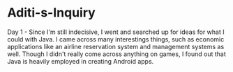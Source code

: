 # Aditi-s-Inquiry

Day 1 - Since I'm still indecisive, I went and searched up for ideas for what I could with Java. I came across many interestings things, such as economic applications like an airline reservation system and management systems as well. Though I didn't really come across anything on games, I found out that Java is heavily employed in creating Android apps.
